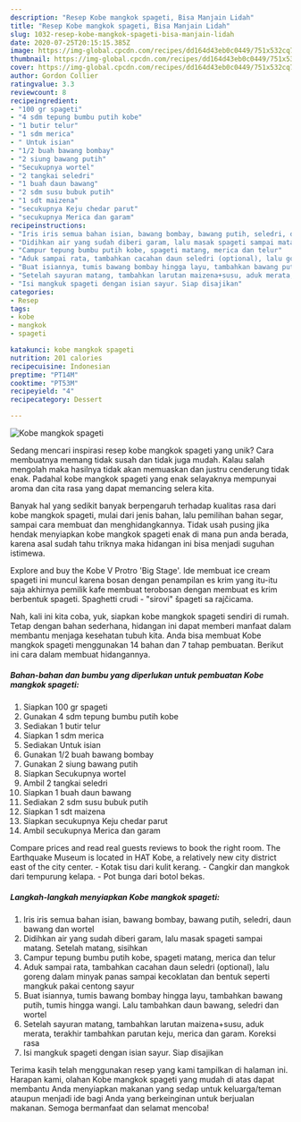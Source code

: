 ```yaml
---
description: "Resep Kobe mangkok spageti, Bisa Manjain Lidah"
title: "Resep Kobe mangkok spageti, Bisa Manjain Lidah"
slug: 1032-resep-kobe-mangkok-spageti-bisa-manjain-lidah
date: 2020-07-25T20:15:15.385Z
image: https://img-global.cpcdn.com/recipes/dd164d43eb0c0449/751x532cq70/kobe-mangkok-spageti-foto-resep-utama.jpg
thumbnail: https://img-global.cpcdn.com/recipes/dd164d43eb0c0449/751x532cq70/kobe-mangkok-spageti-foto-resep-utama.jpg
cover: https://img-global.cpcdn.com/recipes/dd164d43eb0c0449/751x532cq70/kobe-mangkok-spageti-foto-resep-utama.jpg
author: Gordon Collier
ratingvalue: 3.3
reviewcount: 8
recipeingredient:
- "100 gr spageti"
- "4 sdm tepung bumbu putih kobe"
- "1 butir telur"
- "1 sdm merica"
- " Untuk isian"
- "1/2 buah bawang bombay"
- "2 siung bawang putih"
- "Secukupnya wortel"
- "2 tangkai seledri"
- "1 buah daun bawang"
- "2 sdm susu bubuk putih"
- "1 sdt maizena"
- "secukupnya Keju chedar parut"
- "secukupnya Merica dan garam"
recipeinstructions:
- "Iris iris semua bahan isian, bawang bombay, bawang putih, seledri, daun bawang dan wortel"
- "Didihkan air yang sudah diberi garam, lalu masak spageti sampai matang. Setelah matang, sisihkan"
- "Campur tepung bumbu putih kobe, spageti matang, merica dan telur"
- "Aduk sampai rata, tambahkan cacahan daun seledri (optional), lalu goreng dalam minyak panas sampai kecoklatan dan bentuk seperti mangkuk pakai centong sayur"
- "Buat isiannya, tumis bawang bombay hingga layu, tambahkan bawang putih, tumis hingga wangi. Lalu tambahkan daun bawang, seledri dan wortel"
- "Setelah sayuran matang, tambahkan larutan maizena+susu, aduk merata, terakhir tambahkan parutan keju, merica dan garam. Koreksi rasa"
- "Isi mangkuk spageti dengan isian sayur. Siap disajikan"
categories:
- Resep
tags:
- kobe
- mangkok
- spageti

katakunci: kobe mangkok spageti 
nutrition: 201 calories
recipecuisine: Indonesian
preptime: "PT14M"
cooktime: "PT53M"
recipeyield: "4"
recipecategory: Dessert

---
```



![Kobe mangkok spageti](https://img-global.cpcdn.com/recipes/dd164d43eb0c0449/751x532cq70/kobe-mangkok-spageti-foto-resep-utama.jpg)

Sedang mencari inspirasi resep kobe mangkok spageti yang unik? Cara membuatnya memang tidak susah dan tidak juga mudah. Kalau salah mengolah maka hasilnya tidak akan memuaskan dan justru cenderung tidak enak. Padahal kobe mangkok spageti yang enak selayaknya mempunyai aroma dan cita rasa yang dapat memancing selera kita.

Banyak hal yang sedikit banyak berpengaruh terhadap kualitas rasa dari kobe mangkok spageti, mulai dari jenis bahan, lalu pemilihan bahan segar, sampai cara membuat dan menghidangkannya. Tidak usah pusing jika hendak menyiapkan kobe mangkok spageti enak di mana pun anda berada, karena asal sudah tahu triknya maka hidangan ini bisa menjadi suguhan istimewa.

Explore and buy the Kobe V Protro &#39;Big Stage&#39;. Ide membuat ice cream spageti ini muncul karena bosan dengan penampilan es krim yang itu-itu saja akhirnya pemilik kafe membuat terobosan dengan membuat es krim berbentuk spageti. Spaghetti crudi - &#34;sirovi&#34; špageti sa rajčicama.


Nah, kali ini kita coba, yuk, siapkan kobe mangkok spageti sendiri di rumah. Tetap dengan bahan sederhana, hidangan ini dapat memberi manfaat dalam membantu menjaga kesehatan tubuh kita. Anda bisa membuat Kobe mangkok spageti menggunakan 14 bahan dan 7 tahap pembuatan. Berikut ini cara dalam membuat hidangannya.

<!--inarticleads1-->

##### Bahan-bahan dan bumbu yang diperlukan untuk pembuatan Kobe mangkok spageti:

1. Siapkan 100 gr spageti
1. Gunakan 4 sdm tepung bumbu putih kobe
1. Sediakan 1 butir telur
1. Siapkan 1 sdm merica
1. Sediakan  Untuk isian
1. Gunakan 1/2 buah bawang bombay
1. Gunakan 2 siung bawang putih
1. Siapkan Secukupnya wortel
1. Ambil 2 tangkai seledri
1. Siapkan 1 buah daun bawang
1. Sediakan 2 sdm susu bubuk putih
1. Siapkan 1 sdt maizena
1. Siapkan secukupnya Keju chedar parut
1. Ambil secukupnya Merica dan garam


Compare prices and read real guests reviews to book the right room. The Earthquake Museum is located in HAT Kobe, a relatively new city district east of the city center. - Kotak tisu dari kulit kerang. - Cangkir dan mangkok dari tempurung kelapa. - Pot bunga dari botol bekas. 

<!--inarticleads2-->

##### Langkah-langkah menyiapkan Kobe mangkok spageti:

1. Iris iris semua bahan isian, bawang bombay, bawang putih, seledri, daun bawang dan wortel
1. Didihkan air yang sudah diberi garam, lalu masak spageti sampai matang. Setelah matang, sisihkan
1. Campur tepung bumbu putih kobe, spageti matang, merica dan telur
1. Aduk sampai rata, tambahkan cacahan daun seledri (optional), lalu goreng dalam minyak panas sampai kecoklatan dan bentuk seperti mangkuk pakai centong sayur
1. Buat isiannya, tumis bawang bombay hingga layu, tambahkan bawang putih, tumis hingga wangi. Lalu tambahkan daun bawang, seledri dan wortel
1. Setelah sayuran matang, tambahkan larutan maizena+susu, aduk merata, terakhir tambahkan parutan keju, merica dan garam. Koreksi rasa
1. Isi mangkuk spageti dengan isian sayur. Siap disajikan




Terima kasih telah menggunakan resep yang kami tampilkan di halaman ini. Harapan kami, olahan Kobe mangkok spageti yang mudah di atas dapat membantu Anda menyiapkan makanan yang sedap untuk keluarga/teman ataupun menjadi ide bagi Anda yang berkeinginan untuk berjualan makanan. Semoga bermanfaat dan selamat mencoba!
